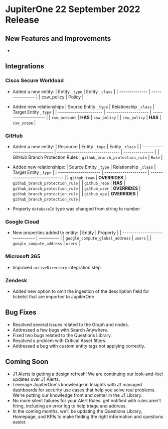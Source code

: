 # JupiterOne 22 September 2022 Release

## New Features and Improvements
-  

## Integrations
### Cisco Secure Workload
  - Added a new entity:
    | Entity `_type` | Entity `_class`  |
    | -------------- | ---------------- |
    | csw_policy     | Policy           |
    
  - Added new relationships
    | Source Entity `_type`  | Relationship `_class` | Target Entity `_type` |
    | ---------------------- | --------------------- | --------------------- |
    | `csw_account`          | **HAS**               | `csw_policy`          |
    | `csw_policy`           | **HAS**               | `csw_scope`           |

### GitHub
  - Added a new entity:
    | Resource                       | Entity `_type`                  | Entity `_class` |
    | ------------------------------ | ------------------------------- | --------------- |
    | GitHub Branch Protection Rules | `github_branch_protection_rule` | `Rule`          |

  - Added new relationships:
    | Source Entity `_type` | Relationship `_class` | Target Entity `_type`           |
    | --------------------- | --------------------- | ------------------------------- |
    | `github_team`         | **OVERRIDES**         | `github_branch_protection_rule` |
    | `github_repo`         | **HAS**               | `github_branch_protection_rule` |
    | `github_user`         | **OVERRIDES**         | `github_branch_protection_rule` |
    | `github_app`          | **OVERRIDES**         | `github_branch_protection_rule` |

  - Property `databaseId` type was changed from string to number

### Google Cloud
  - New properties added to entity:
    | Entity                          | Property   |
    | ------------------------------- | ---------- |
    | `google_compute_global_address` | `users`    |
    | `google_compute_address`        | `users`    |

### Microsoft 365
  - Improved `activeDirectory` integration step

### Zendesk
  - Added new option to omit the ingestion of the description field for ticketst that are imported to JupiterOne  

## Bug Fixes
- Resolved several issues related to the Graph and nodes.
- Addressed a few bugs with Search Anywhere.
- Fixed two bugs related to the Questions Library.
- Resolved a problem with Critical Asset filters.
- Addressed a bug with custom entity tags not applying correctly. 

## Coming Soon
- J1 Alerts is getting a design refresh! We are continuing our look-and-feel updates over J1 Alerts. 
- Leverage JupiterOne's knowledge in Insights with J1 managed dashboards for security use cases that help you solve real problems. We're putting our knowledge front and center in the J1 Library. 
- No more silent failures for your Alert Rules: get notified with rules aren't firing, including an error log to help triage and address. 
- In the coming months, we'll be updating the Questions Library, Homepage, and KPIs to make finding the right information and questions easier.
